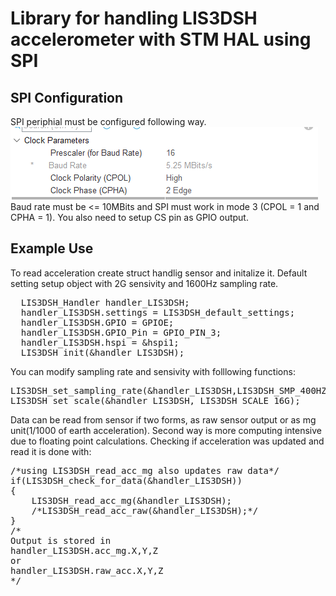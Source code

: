 # Library for handling LIS3DSH accelerometer with STM HAL using SPI

## SPI Configuration
SPI periphial must be configured following way.
<br>
![alt text](SPI_Configuration.png)
<br>
Baud rate must be <= 10MBits and SPI must work in mode 3 (CPOL = 1 and CPHA = 1). You also need to setup CS pin as GPIO output.

## Example Use
To read acceleration create struct handlig sensor and initalize it. Default setting setup object with 2G sensivity and 1600Hz sampling rate.
<pre>
  LIS3DSH_Handler handler_LIS3DSH;
  handler_LIS3DSH.settings = LIS3DSH_default_settings;
  handler_LIS3DSH.GPIO = GPIOE;
  handler_LIS3DSH.GPIO_Pin = GPIO_PIN_3;
  handler_LIS3DSH.hspi = &hspi1;
  LIS3DSH_init(&handler_LIS3DSH);
</pre>
You can modify sampling rate and sensivity with folllowing functions:
<pre>
LIS3DSH_set_sampling_rate(&handler_LIS3DSH,LIS3DSH_SMP_400HZ);
LIS3DSH_set_scale(&handler_LIS3DSH, LIS3DSH_SCALE_16G);
</pre>

Data can be read from sensor if two forms, as raw sensor output or as mg unit(1/1000  of earth acceleration). Second way is more computing intensive due to floating point calculations. Checking if acceleration was updated and read it is  done with:
<pre>
/*using LIS3DSH_read_acc_mg also updates raw data*/
if(LIS3DSH_check_for_data(&handler_LIS3DSH))
{
    LIS3DSH_read_acc_mg(&handler_LIS3DSH);
    /*LIS3DSH_read_acc_raw(&handler_LIS3DSH);*/
}
/*
Output is stored in
handler_LIS3DSH.acc_mg.X,Y,Z
or
handler_LIS3DSH.raw_acc.X,Y,Z
*/
</pre>


